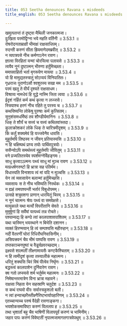 ```yaml
---
title: 053 Seetha denounces Ravana s misdeeds
title_english: 053 Seetha denounces Ravana s misdeeds

---
```

<div class="audioEmbed"  caption="श्रीराम-हरिसीताराममूर्ति-घनपाठिभ्यां वचनम्" src="https://archive.org/download/Ramayana-recitation-Sriram-harisItArAmamUrti-Ghanapaati-v2/Kanda_3/Kanda_3_ARK-053-Ravana_Nindaa.mp3"></div>

खमुत्पतन्तं तं दृष्ट्वा मैथिली जनकात्मजा।  
दुःखिता परमोद्विग्ना भये महति वर्तिनी ॥ 3.53.1 ॥   
रोषरोदनताम्राक्षी भीमाक्षं राक्षसाधिपम्।  
रुदन्ती करुणं सीता ह्रियमाणेदमब्रवीत् ॥ 3.53.2 ॥   
न व्यपत्रपसे नीच कर्मणाऽनेन रावण।  
ज्ञात्वा विरहितां यन्मां चोरयित्वा पलायसे ॥ 3.53.3 ॥   
त्वयैव नूनं दुष्टात्मन् भीरुणा हर्तुमिच्छता।  
ममापवाहितो भर्ता मृगरूपेण मायया ॥ 3.53.4 ॥   
यो हि मामुद्यतस्त्रातुं सोऽप्ययं विनिपातितः।  
गृध्रराजः पुराणोऽसौ श्वशुरस्य सखा मम ॥ 3.53.5 ॥   
परमं खलु ते वीर्यं दृश्यते राक्षसाधम।  
विश्राव्य नामधेयं हि युद्धे नास्मि जिता त्वया ॥ 3.53.6 ॥   
ईदृशं गर्हितं कर्म कथं कृत्वा न लज्जसे।  
स्त्रियाश्च हरणं नीच रहिते तु परस्य च ॥ 3.53.7 ॥   
कथयिष्यन्ति लोकेषु पुरुषाः कर्म कुत्सितम्।  
सुनृशंसमधर्मिष्ठं तव शौण्डीर्यमानिनः ॥ 3.53.8 ॥   
धिक् ते शौर्यं च सत्त्वं च यत्त्वं कथितवांस्तदा।  
कुलाक्रोशकरं लोके धिक् ते चारित्रमीदृशम् ॥ 3.53.9 ॥   
किं कर्तुं शक्यमेवं हि यज्जवेनैव धावसि।  
मुहूर्तमपि तिष्ठस्व न जीवन् प्रतियास्यसि ॥ 3.53.10 ॥   
न हि चक्षिष्पथं प्राप्य तयोः पार्थिवपुत्रयोः।  
ससैन्योऽपि समर्थस्त्वं मुहूर्तमपि जीवितुम् ॥ 3.53.11 ॥   
वने प्रज्वलितस्येव स्पर्शमग्नेर्विहङ्गमः।  
साधु कृत्वाऽऽत्मनः पथ्यं साधु मां मुञ्च रावण ॥ 3.53.12 ॥   
मत्प्रधर्षणरुष्टो हि भ्रात्रा सह पतिर्मम।  
विधास्यति विनाशाय त्वं मां यदि न मुञ्चसि ॥ 3.53.13 ॥   
येन त्वं व्यवसायेन बलान्मां हर्तुमिच्छसि।  
व्यवसायः स ते नीच भविष्यति निरर्थकः ॥ 3.53.14 ॥   
न ह्यहं तमपश्यन्ती भर्तारं विबुधोपमम्।  
उत्सहे शत्रुवशगा प्राणान् धारयितुं चिरम् ॥ 3.53.15 ॥   
न नूनं चात्मनः श्रेयः पथ्यं वा समवेक्षसे।  
मत्युकाले यथा मर्त्यो विपरीतानि सेवते ॥ 3.53.16 ॥   
मुमूर्षूणां हि सर्वेषां यत्पथ्यं तन्न रोचते।  
पश्याम्यद्य हि कण्ठे त्वां कालपाशावपाशितम् ॥ 3.53.17 ॥   
यथा चास्मिन् भयस्थाने न बिभेति दशानन।  
व्यक्तं हिरण्मयान् हि त्वं सम्पश्यसि महीरुहान् ॥ 3.53.18 ॥   
नदीं वैतरणीं घोरां रिधिरौघनिवासिनीम्।  
असिपत्त्रवनं चैव भीमं पश्यसि रावण ॥ 3.53.19 ॥   
तप्तकाञ्चनपुष्पां च वैडूर्यप्रवरच्छदाम्।  
द्रक्ष्यसे शाल्मलीं तीक्ष्णामायसैः कण्टकैश्चिताम् ॥ 3.53.20 ॥   
न हि त्वमीदृशं कृत्वा तस्यालीकं महात्मनः।  
धरितुं शक्यसि चिरं विषं पीत्वेव निर्घृणः ॥ 3.53.21 ॥   
बद्धस्त्वं कालपाशेन दुर्निवारेण रावण।  
क्व गतो लप्स्यसे शर्म भर्तुर्मम महात्मनः ॥ 3.53.22 ॥   
निमेषान्तरमात्रेण विना भ्रात्रा महावने।  
राक्षसा निहता येन सहस्राणि चतुर्दश ॥ 3.53.23 ॥   
स कथं राघवो वीरः सर्वास्त्रकुशलो बली।  
न त्वां हन्याच्छरैस्तीक्ष्णैरिष्टभार्यापहारिणम् ॥ 3.53.24 ॥   
एतच्चान्यच्च परुषं वैदेही रावणाङ्कगा।  
भयशोकसमाविष्टा करुणं विललाप ह ॥ 3.53.25 ॥   
तथा भृशार्तां बहु चैव भाषिणीं विलापपूर्वं करुणं च भामिनीम्।  
जहार पापः करुणं विवेष्टतीं नृपात्मजामागतगात्रवेपथुम् ॥ 3.53.26 ॥   